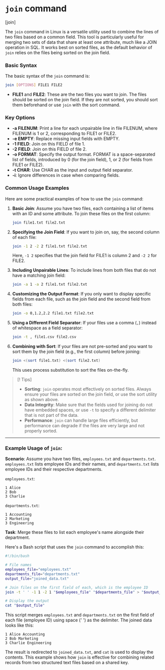 # `join` command
[join]

The `join` command in Linux is a versatile utility used to combine the lines of two files based on a common field. This tool is particularly useful for merging two sets of data that share at least one attribute, much like a JOIN operation in SQL. It works best on sorted files, as the default behavior of `join` relies on the files being sorted on the join field.

### Basic Syntax

The basic syntax of the `join` command is:

```bash
join [OPTIONS] FILE1 FILE2
```

- **FILE1** and **FILE2**: These are the two files you want to join. The files should be sorted on the join field. If they are not sorted, you should sort them beforehand or use `join` with the sort command.

### Key Options

- **-a FILENUM**: Print a line for each unpairable line in file FILENUM, where FILENUM is 1 or 2, corresponding to FILE1 or FILE2.
- **-e EMPTY**: Replace missing input fields with EMPTY.
- **-1 FIELD**: Join on this FIELD of file 1.
- **-2 FIELD**: Join on this FIELD of file 2.
- **-o FORMAT**: Specify the output format. FORMAT is a space-separated list of fields, introduced by 0 (for the join field), 1, or 2 (for fields from FILE1 or FILE2).
- **-t CHAR**: Use CHAR as the input and output field separator.
- **-i**: Ignore differences in case when comparing fields.

### Common Usage Examples

Here are some practical examples of how to use the `join` command:

1. **Basic Join**:
   Assume you have two files, each containing a list of items with an ID and some attribute. To join these files on the first column:

   ```bash
   join file1.txt file2.txt
   ```

2. **Specifying the Join Field**:
   If you want to join on, say, the second column of each file:

   ```bash
   join -1 2 -2 2 file1.txt file2.txt
   ```

   Here, `-1 2` specifies that the join field for FILE1 is column 2 and `-2 2` for FILE2.

3. **Including Unpairable Lines**:
   To include lines from both files that do not have a matching join field:

   ```bash
   join -a 1 -a 2 file1.txt file2.txt
   ```

4. **Customizing the Output Format**:
   If you only want to display specific fields from each file, such as the join field and the second field from both files:

   ```bash
   join -o 0,1.2,2.2 file1.txt file2.txt
   ```

5. **Using a Different Field Separator**:
   If your files use a comma (`,`) instead of whitespace as a field separator:

   ```bash
   join -t , file1.csv file2.csv
   ```

6. **Combining with Sort**:
   If your files are not pre-sorted and you want to sort them by the join field (e.g., the first column) before joining:

   ```bash
   join <(sort file1.txt) <(sort file2.txt)
   ```

   This uses process substitution to sort the files on-the-fly.

>[! Tips]
>
>
>
>- **Sorting**: `join` operates most effectively on sorted files. Always ensure your files are sorted on the join field, or use the sort utility as shown above.
>- **Data Integrity**: Make sure that the fields used for joining do not have embedded spaces, or use `-t` to specify a different delimiter that is not part of the data.
>- **Performance**: `join` can handle large files efficiently, but performance can degrade if the files are very large and not properly sorted.


---

### Example Usage of `join`:

**Scenario**: Assume you have two files, `employees.txt` and `departments.txt`. `employees.txt` lists employee IDs and their names, and `departments.txt` lists employee IDs and their respective departments.

`employees.txt`:
```
1 Alice
2 Bob
3 Charlie
```

`departments.txt`:
```
1 Accounting
2 Marketing
3 Engineering
```

**Task**: Merge these files to list each employee's name alongside their department.

Here's a Bash script that uses the `join` command to accomplish this:

```bash
#!/bin/bash

# File names
employees_file="employees.txt"
departments_file="departments.txt"
output_file="joined_data.txt"

# Join files on the first field of each, which is the employee ID
join -t ' ' -1 1 -2 1 "$employees_file" "$departments_file" > "$output_file"

# Display the output
cat "$output_file"
```

This script merges `employees.txt` and `departments.txt` on the first field of each file (employee ID) using space (' ') as the delimiter. The joined data looks like this:

```
1 Alice Accounting
2 Bob Marketing
3 Charlie Engineering
```

The result is redirected to `joined_data.txt`, and `cat` is used to display the contents. This example shows how `join` is effective for combining related records from two structured text files based on a shared key.